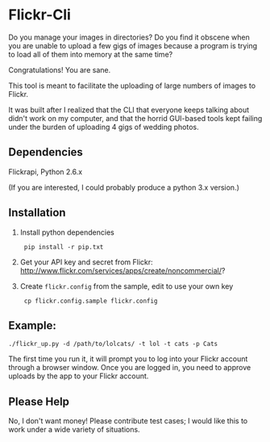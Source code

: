 Flickr-Cli
==========

Do you manage your images in directories? Do you find it obscene when you are unable to upload a few gigs of images because a program is trying to load all of them into memory at the same time?

Congratulations!  You are sane.

This tool is meant to facilitate the uploading of large numbers of images to Flickr.  

It was built after I realized that the CLI that everyone keeps talking about didn't work on my computer, and that the horrid GUI-based tools kept failing under the burden of uploading 4 gigs of wedding photos.

Dependencies
------------
Flickrapi, Python 2.6.x

(If you are interested, I could probably produce a python 3.x version.)

Installation
------------
1. Install python dependencies

        pip install -r pip.txt

2. Get your API key and secret from Flickr:
http://www.flickr.com/services/apps/create/noncommercial/?

3. Create `flickr.config` from the sample, edit to use your own key

        cp flickr.config.sample flickr.config


Example:
--------

    ./flickr_up.py -d /path/to/lolcats/ -t lol -t cats -p Cats

The first time you run it, it will prompt you to log into your Flickr account through a browser window.  Once you are logged in, you need to approve uploads by the app to your Flickr account.


Please Help
-----------

No, I don't want money!  Please contribute test cases; I would like this to work under a wide variety of situations.

